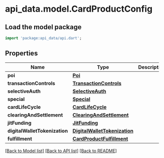 # api_data.model.CardProductConfig

## Load the model package
```dart
import 'package:api_data/api.dart';
```

## Properties
Name | Type | Description | Notes
------------ | ------------- | ------------- | -------------
**poi** | [**Poi**](Poi.md) |  | [optional] 
**transactionControls** | [**TransactionControls**](TransactionControls.md) |  | [optional] 
**selectiveAuth** | [**SelectiveAuth**](SelectiveAuth.md) |  | [optional] 
**special** | [**Special**](Special.md) |  | [optional] 
**cardLifeCycle** | [**CardLifeCycle**](CardLifeCycle.md) |  | [optional] 
**clearingAndSettlement** | [**ClearingAndSettlement**](ClearingAndSettlement.md) |  | [optional] 
**jitFunding** | [**JitFunding**](JitFunding.md) |  | [optional] 
**digitalWalletTokenization** | [**DigitalWalletTokenization**](DigitalWalletTokenization.md) |  | [optional] 
**fulfillment** | [**CardProductFulfillment**](CardProductFulfillment.md) |  | [optional] 

[[Back to Model list]](../README.md#documentation-for-models) [[Back to API list]](../README.md#documentation-for-api-endpoints) [[Back to README]](../README.md)



